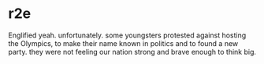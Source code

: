 # r2e

Englified
yeah. 
unfortunately. 
some youngsters protested against hosting the Olympics, to make their name known in politics and to found a new party. 
they were not feeling our nation strong and brave enough to think big.
